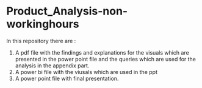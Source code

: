 # Product_Analysis-non-workinghours
In this repository there are :
1) A pdf file with the findings and explanations for the visuals which are presented in the power point file and the queries which are used for the analysis in the appendix part.
2) A power bi file with the viusals which are used in the ppt
3) A power point file with final presentation.
